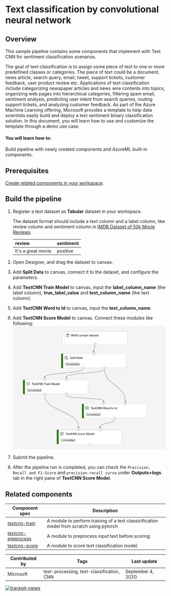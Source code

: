 # Text classification by convolutional neural network

## Overview

This sample pipeline contains some components that implement with Text CNN for sentiment classification scenarios.

The goal of text classification is to assign some piece of text to one or more predefined classes or categories. The piece of text could be a document, news article, search query, email, tweet, support tickets, customer feedback, user product review etc. Applications of text classification include categorizing newspaper articles and news wire contents into topics, organizing web pages into hierarchical categories, filtering spam email, sentiment analysis, predicting user intent from search queries, routing support tickets, and analyzing customer feedback. As part of the Azure Machine Learning offering, Microsoft provides a template to help data scientists easily build and deploy a text sentiment binary classification solution. In this document, you will learn how to use and customize the template through a demo use case.

#### You will learn how to:

Build pipeline with newly created components and AzureML built-in components.

## Prerequisites

[Create related components in your workspace](.../tutorial/tutorial1-use-existing-components.md).

## Build the pipeline

1. Register a text dataset as **Tabular** dataset in your workspace. 
    
    The dataset format should include a text column and a label column, like review column and sentiment column in [IMDB Dataset of 50k Movie Reviews](https://www.kaggle.com/lakshmi25npathi/imdb-dataset-of-50k-movie-reviews).
    
    | review      | sentiment  |
    | --- |--- |    
    | It's a great movie. | positive |

1. Open Designer, and drag the dataset to canvas.

1. Add **Split Data** to canvas, connect it to the dataset, and configure the parameters.

1. Add **TextCNN Train Model** to canvas, input the **label_column_name** (the label column), **true_label_value** and **text_column_name** (the text column).

1. Add **TextCNN Word to Id** to canvas, input the **text_column_name**.

1. Add **TextCNN Score Model** to canvas. Connect these modules like following:
![](./textcnn-pipeline.png)

1. Submit the pipeline.

1. After the pipeline run is completed, you can check the `Precision, Recall and F1-Score` and `precision-recall curve` under **Outputs+logs** tab in the right pane of **TextCNN Score Model**. 

## Related components
| Component spec               | Description                                                  |
| --- |--- |
| [textcnn-train](.../components/textcnn/textcnn-train/train.yaml) | A module to perform training of a text classicification model from scratch using pytorch |
| [textcnn-preprocess](.../components/textcnn/textcnn-preprocess/preprocess.yaml) | A module to preprocess input text before scoring. |
| [textcnn-score](.../components/textcnn/textcnn-score/score.yaml) | A module to score text classification model. |


| Contributed by | Tags | Last update | 
|---|---|---|
| Microsoft | text-processing, text-classification, CNN| September 4, 2020 |

<a href="https://trackgit.com">
<img src="https://us-central1-trackgit-analytics.cloudfunctions.net/token/ping/kj17ly3wxdh8ey0ql9fk" alt="trackgit-views" />
</a>